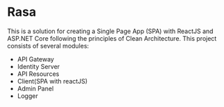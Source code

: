 # Rasa
This is a solution for creating a Single Page App (SPA) with ReactJS and ASP.NET Core following the principles of Clean Architecture. This project consists of several modules:
- API Gateway
- Identity Server
- API Resources
- Client(SPA with reactJS)
- Admin Panel
- Logger
